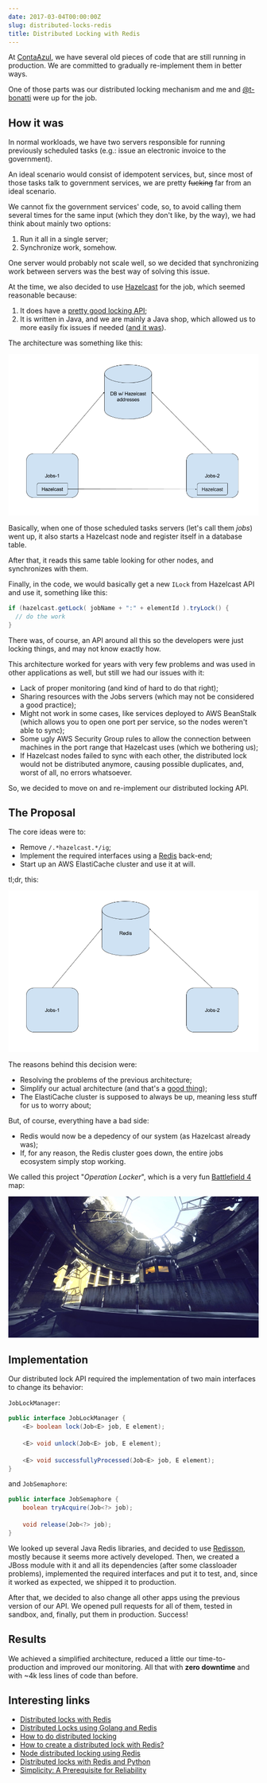 ```yaml
---
date: 2017-03-04T00:00:00Z
slug: distributed-locks-redis
title: Distributed Locking with Redis
---
```


At [ContaAzul][], we have several old pieces of code that are still running
in production. We are committed to gradually re-implement them in better ways.

One of those parts was our distributed locking mechanism and me and
[@t-bonatti](https://github.com/t-bonatti) were up for the job.

[ContaAzul]: http://contaazul.com

## How it was

In normal workloads, we have two servers responsible for running previously
scheduled tasks (e.g.: issue an electronic invoice to the government).

An ideal scenario would consist of idempotent services, but, since most
of those tasks talk to government services, we are pretty ~~fucking~~ far from
an ideal scenario.

We cannot fix the government services' code, so, to avoid calling them
several times for the same input (which they don't like, by the way),
we had think about mainly two options:

1. Run it all in a single server;
2. Synchronize work, somehow.

One server would probably not scale well, so we decided that
synchronizing work between servers was the best way of solving this issue.

At the time, we also decided to use [Hazelcast][] for the job,
which seemed reasonable because:

1. It does have a [pretty good locking API](http://docs.hazelcast.org/docs/3.5/manual/html/lock.html);
2. It is written in Java, and we are mainly a Java shop, which allowed us
to more easily fix issues if needed ([and it was][hazel-issue]).

The architecture was something like this:

![Hazelcast locking architecture](/public/images/hazelcast-locking-architecture.png)

Basically, when one of those scheduled tasks servers (let's call them _jobs_)
went up, it also starts a Hazelcast node and register itself in a database
table.

After that, it reads this same table looking for other nodes, and synchronizes
with them.

Finally, in the code, we would basically get a new `ILock` from Hazelcast
API and use it, something like this:

```java
if (hazelcast.getLock( jobName + ":" + elementId ).tryLock() {
  // do the work
}
```

There was, of course, an API around all this so the developers were just
locking things, and may not know exactly how.

This architecture worked for years with very few problems and was used in
other applications as well, but still we had our issues with it:

- Lack of proper monitoring (and kind of hard to do that right);
- Sharing resources with the Jobs servers (which may not be considered a good
practice);
- Might not work in some cases, like services deployed to AWS BeanStalk (which
allows you to open one port per service, so the nodes weren't able to sync);
- Some ugly AWS Security Group rules to allow the connection between machines
in the port range that Hazelcast uses (which we bothering us);
- If Hazelcast nodes failed to sync with each other, the distributed lock
would not be distributed anymore, causing possible duplicates, and, worst of
all, no errors whatsoever.

So, we decided to move on and re-implement our distributed locking API.

[hazel-issue]: https://github.com/hazelcast/hazelcast/issues/2217
[Hazelcast]: https://hazelcast.com/

## The Proposal

The core ideas were to:

- Remove `/.*hazelcast.*/ig`;
- Implement the required interfaces using a [Redis][] back-end;
- Start up an AWS ElastiCache cluster and use it at will.

tl;dr, this:

![Redis locking architecture](/public/images/redis-lock-architecture.png)

The reasons behind this decision were:

- Resolving the problems of the previous architecture;
- Simplify our actual architecture (and that's a [good thing][simple]);
- The ElastiCache cluster is supposed to always be up, meaning less stuff
for us to worry about;

But, of course, everything have a bad side:

- Redis would now be a depedency of our system (as Hazelcast already was);
- If, for any reason, the Redis cluster goes down, the entire jobs ecosystem
simply stop working.

We called this project "_Operation Locker_", which is a very fun
[Battlefield 4][bf4] map:

![Operation Locker](/public/images/operation-locker.png)

[simple]: https://medium.com/production-ready/simplicity-a-prerequisite-for-reliability-8d000f8d18df#.mv1o3i807
[Redis]: https://redis.io/
[bf4]: https://www.battlefield.com/games/battlefield-4

## Implementation

Our distributed lock API required the implementation of two main interfaces
to change its behavior:

`JobLockManager`:

```java
public interface JobLockManager {
	<E> boolean lock(Job<E> job, E element);

	<E> void unlock(Job<E> job, E element);

	<E> void successfullyProcessed(Job<E> job, E element);
}
```

and `JobSemaphore`:

```java
public interface JobSemaphore {
	boolean tryAcquire(Job<?> job);

	void release(Job<?> job);
}
```

We looked up several Java Redis libraries, and decided to use [Redisson][],
mostly because it seems more actively developed. Then, we created a JBoss
module with it and all its dependencies (after some classloader problems),
implemented the required interfaces and put it to test, and, since it
worked as expected, we shipped it to production.

After that, we decided to also change all other apps using the previous
version of our API. We opened pull requests for all of them, tested in sandbox,
and, finally, put them in production. Success!

[Redisson]: https://github.com/redisson/redisson

## Results

We achieved a simplified architecture, reduced a little our time-to-production
and improved our monitoring.
All that with **zero downtime** and with ~4k less lines of code than before.

## Interesting links

- [Distributed locks with Redis](http://redis.io/topics/distlock)
- [Distributed Locks using Golang and Redis](https://kylewbanks.com/blog/distributed-locks-using-golang-and-redis)
- [How to do distributed locking](https://martin.kleppmann.com/2016/02/08/how-to-do-distributed-locking.html)
- [How to create a distributed lock with Redis?](http://stackoverflow.com/questions/20736102/how-to-create-a-distributed-lock-with-redis)
- [Node distributed locking using Redis](https://github.com/danielstjules/redislock)
- [Distributed locks with Redis and Python](https://github.com/glasslion/redlock)
- [Simplicity: A Prerequisite for Reliability](https://medium.com/production-ready/simplicity-a-prerequisite-for-reliability-8d000f8d18df)
